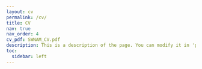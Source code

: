 ```yaml
---
layout: cv
permalink: /cv/
title: CV
nav: true
nav_order: 4
cv_pdf: SWNAM_CV.pdf
description: This is a description of the page. You can modify it in 'pages/_cv.md'. You can also change or remove the top pdf download button.
toc:
  sidebar: left
---
```

